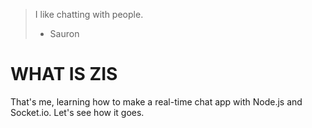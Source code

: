> I like chatting with people.
> - Sauron

# WHAT IS ZIS

That's me, learning how to make a real-time chat app with Node.js and Socket.io.
Let's see how it goes.
